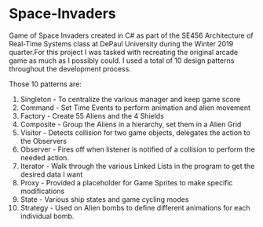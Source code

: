 # Space-Invaders
Game of Space Invaders created in C# as part of the SE456 Architecture of Real-Time Systems class at DePaul University during the Winter 2019 quarter.For this project I was tasked with recreating the original arcade game as much as I possibly could. I used a total of 10 design patterns throughout the development process.

Those 10 patterns are:

1. Singleton - To centralize the various manager and keep game score
2. Command - Set Time Events to perform animation and alien movement
3. Factory - Create 55 Aliens and the 4 Shields
4. Composite - Group the Aliens in a hierarchy, set them in a Alien Grid
5. Visitor - Detects collision for two game objects, delegates the action to the Observers
6. Observer - Fires off when listener is notified of a collision to perform the needed action.
7. Iterator - Walk through the various Linked Lists in the program to get the desired data I want
8. Proxy - Provided a placeholder for Game Sprites to make specific modifications
9. State - Various ship states and game cycling modes
10. Strategy - Used on Alien bombs to define different animations for each individual bomb.
